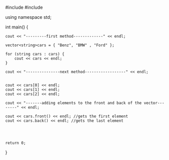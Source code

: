 #include <iostream>
#include <vector>

using namespace std;


int main() {

	cout << "---------first method-------------" << endl;

	vector<string>cars = { "Benz", "BMW" , "Ford" };
	
	for (string cars : cars) {
		cout << cars << endl;
	}

	cout << "---------------next method------------------" << endl;


	cout << cars[0] << endl;
	cout << cars[1] << endl;
	cout << cars[2] << endl;

	cout << "-------adding elements to the front and back of the vector--------" << endl;

	cout << cars.front() << endl; //gets the first element
	cout << cars.back() << endl; //gets the last element




	return 0;
}
